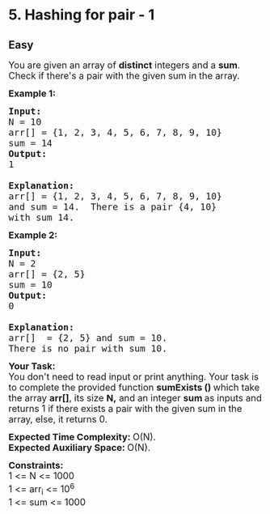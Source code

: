 # 5. Hashing for pair - 1
## Easy 
<div class="problem-statement">
                <p></p><p><span style="font-size:18px">You are given an array of <strong>distinct</strong> integers&nbsp;and&nbsp;a <strong>sum</strong>. Check if there's a pair with the given sum in the array.</span></p>

<p><span style="font-size:18px"><strong>Example 1:</strong></span></p>

<pre><span style="font-size:18px"><strong>Input:
</strong>N = 10
arr[] = {1, 2, 3, 4, 5, 6, 7, 8, 9, 10} 
sum = 14
<strong>Output: 
</strong>1
<strong>
Explanation: 
</strong>arr[] = {</span><span style="font-size:18px">1, 2, 3, 4, 5, 6, 7, 8, 9, 10} 
and sum = 14.&nbsp; There is a pair {4, 10} 
with sum 14.</span>
</pre>

<p><span style="font-size:18px"><strong>Example 2:</strong></span></p>

<pre><span style="font-size:18px"><strong>Input:
</strong>N = 2
arr[] = {2, 5}
sum = 10
<strong>Output:
</strong>0
<strong>
Explanation: 
</strong>arr[]&nbsp; = {2, 5} and sum = 10. 
There is no pair with sum 10.</span></pre>

<p><span style="font-size:18px"><strong>Your Task:</strong><br>
You don't need to read input or print anything. Your task is to&nbsp;complete the provided function <strong>sumExists ()&nbsp;</strong>which take the array <strong>arr[]</strong>, its size <strong>N,</strong> and an integer <strong>sum&nbsp;</strong>as inputs and returns 1 if there exists a pair with the given sum in the array,&nbsp;else, it returns 0.</span></p>

<p><span style="font-size:18px"><strong>Expected Time Complexity:&nbsp;</strong>O(N).<br>
<strong>Expected Auxiliary Space:&nbsp;</strong>O(N).</span></p>

<p><span style="font-size:18px"><strong>Constraints:</strong><br>
1 &lt;= N &lt;= 1000<br>
1 &lt;= arr<sub>i</sub> &lt;= 10<sup>6</sup><br>
1 &lt;= sum &lt;= 1000</span></p>
 <p></p>
            </div>